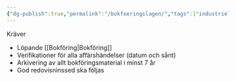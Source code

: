```yaml
---
{"dg-publish":true,"permalink":"/bokfoeringslagen/","tags":["industriellekonomi"]}
---
```


Kräver 
- Löpande [[Bokföring\|Bokföring]]
- Verifikationer för alla affärshändelser (datum och sånt)
- Arkivering av allt bokföringsmaterial i minst 7 år
- God redovisninssed ska följas